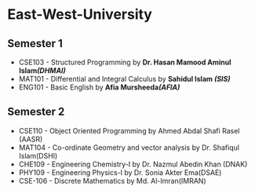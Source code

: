 # East-West-University


## Semester 1
- CSE103 - Structured Programming by <b>Dr. Hasan Mamood Aminul Islam<i>(DHMAI)</i></b>
- MAT101 - Differential and Integral Calculus by <b>Sahidul Islam <i>(SIS)</i></b>
- ENG101 - Basic English by <b>Afia Mursheeda<i>(AFIA)</i></b>

## Semester 2
- CSE110 - Object Oriented Programming by Ahmed Abdal Shafi Rasel (AASR)
- MAT104 - Co-ordinate Geometry and vector analysis by Dr. Shafiqul Islam(DSHI)
- CHE109 - Engineering Chemistry-I by Dr. Nazmul Abedin Khan (DNAK)
- PHY109 - Engineering Physics-I by Dr. Sonia Akter Ema(DSAE)
- CSE-106 - Discrete Mathematics by Md. Al-Imran(IMRAN)
